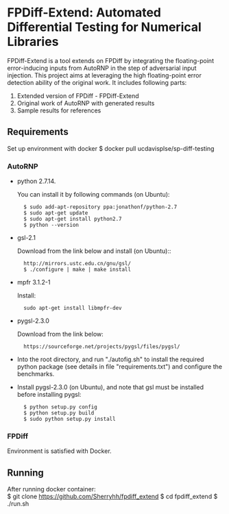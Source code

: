 # FPDiff-Extend: Automated Differential Testing for Numerical Libraries
FPDiff-Extend is a tool extends on FPDiff by integrating the floating-point error-inducing inputs from AutoRNP in the step of adversarial input injection.
This project aims at leveraging the high floating-point error detection ability of the original work. 
It includes following parts:
1) Extended version of FPDiff - FPDiff-Extend
2) Original work of AutoRNP with generated results
3) Sample results for references

## Requirements
Set up environment with docker 
$ docker pull ucdavisplse/sp-diff-testing

### AutoRNP
* python 2.7.14. 

    You can install it by following commands (on Ubuntu):
    
    
        $ sudo add-apt-repository ppa:jonathonf/python-2.7        
        $ sudo apt-get update        
        $ sudo apt-get install python2.7
        $ python --version

* gsl-2.1 

    Download from the link below and install (on Ubuntu)::


        http://mirrors.ustc.edu.cn/gnu/gsl/
        $ ./configure | make | make install

* mpfr 3.1.2-1

    Install:
    
        sudo apt-get install libmpfr-dev
    

* pygsl-2.3.0 

    Download from the link below:


        https://sourceforge.net/projects/pygsl/files/pygsl/


* Into the root directory, and run "./autofig.sh" to 
install the required python package (see details in file "requirements.txt") and configure the benchmarks.

* Install pygsl-2.3.0 (on Ubuntu), and note that gsl must be installed before installing pygsl:


        $ python setup.py config
        $ python setup.py build
        $ sudo python setup.py install
        
### FPDiff
Environment is satisfied with Docker.

## Running
After running docker container: <br>
$ git clone https://github.com/Sherryhh/fpdiff_extend
$ cd fpdiff_extend
$ ./run.sh

